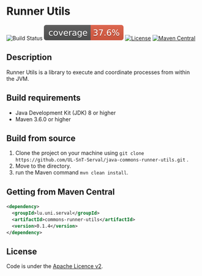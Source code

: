# Runner Utils

![Build Status](https://github.com/UL-SnT-Serval/json-aggregator/workflows/build/badge.svg)
![Code Coverage](.github/badges/jacoco.svg)
[![License](https://img.shields.io/badge/License-Apache%202.0-blue.svg)](https://opensource.org/licenses/Apache-2.0)
[![Maven Central](https://maven-badges.herokuapp.com/maven-central/lu.uni.serval/commons-runner-utils/badge.svg)](https://search.maven.org/search?q=g:lu.uni.serval%20commons-runner-utils)
## Description

Runner Utils is a library to execute and coordinate processes from within the JVM.

## Build requirements

* Java Development Kit (JDK) 8 or higher
* Maven 3.6.0 or higher

## Build from source

1. Clone the project on your machine using ```git clone https://github.com/UL-SnT-Serval/java-commons-runner-utils.git``` .
2. Move to the directory.
3. run the Maven command ```mvn clean install```.

## Getting from Maven Central

```xml
<dependency>
  <groupId>lu.uni.serval</groupId>
  <artifactId>commons-runner-utils</artifactId>
  <version>0.1.4</version>
</dependency>
```

## License

Code is under the [Apache Licence v2](https://www.apache.org/licenses/LICENSE-2.0.txt).
